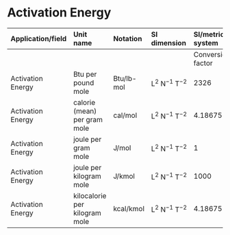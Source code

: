 # Activation Energy

| Application/field | Unit name | Notation | SI dimension | SI/metric system |  | English/US system |  |
| :--- | :--- | :--- | :--- | :--- | :--- | :--- | :--- |
|  |  |  |  | Conversion factor | Unit | Conversion factor | Unit |
| Activation Energy | Btu per pound mole | Btu/lb-mol | $\mathrm{L}^{2} \mathrm{~N}^{-1} \mathrm{~T}^{-2}$ | 2326 | J/mol | 1 | Btu/lb-mol |
| Activation Energy | calorie (mean) per gram mole | cal/mol | $\mathrm{L}^{2} \mathrm{~N}^{-1} \mathrm{~T}^{-2}$ | 4.18675 | J/mol | 0.0018000 | Btu/lb-mol |
| Activation Energy | joule per gram mole | J/mol | $\mathrm{L}^{2} \mathrm{~N}^{-1} \mathrm{~T}^{-2}$ | 1 | J/mol | 0.00042992 | Btu/lb-mol |
| Activation Energy | joule per kilogram mole | J/kmol | $\mathrm{L}^{2} \mathrm{~N}^{-1} \mathrm{~T}^{-2}$ | 1000 | J/mol | 0.42992 | Btu/lb-mol |
| Activation Energy | kilocalorie per kilogram mole | kcal/kmol | $\mathrm{L}^{2} \mathrm{~N}^{-1} \mathrm{~T}^{-2}$ | 4.18675 | J/mol | 0.0018000 | Btu/lb-mol |